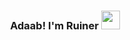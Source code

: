 <h3 align="center">Adaab! I'm Ruiner <img src = "https://raw.githubusercontent.com/MartinHeinz/MartinHeinz/master/wave.gif" width = 30px></h3>
